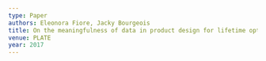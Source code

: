 ```yaml
---
type: Paper
authors: Eleonora Fiore, Jacky Bourgeois
title: On the meaningfulness of data in product design for lifetime optimization
venue: PLATE
year: 2017
---
```

